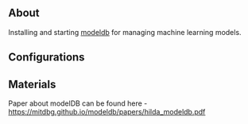 ## About

Installing and starting [modeldb](https://github.com/openscoring/openscoring) for managing machine learning models.

## Configurations


## Materials

Paper about modelDB can be found here - https://mitdbg.github.io/modeldb/papers/hilda_modeldb.pdf


